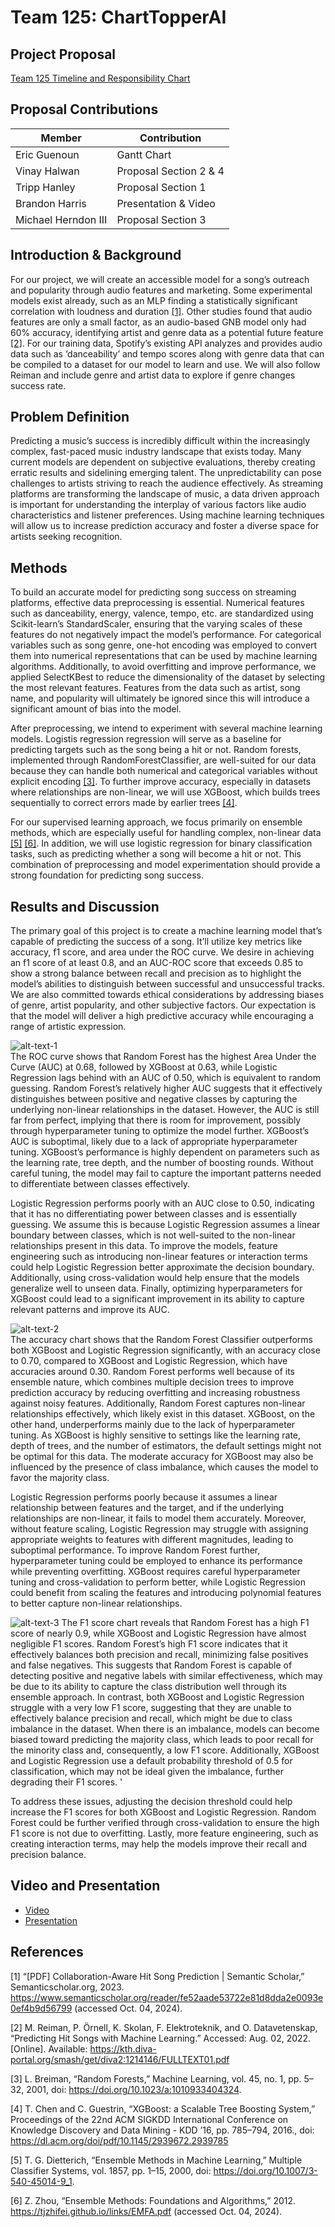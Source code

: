 # Team 125: ChartTopperAI


Project Proposal
---

[Team 125 Timeline and Responsibility Chart](https://docs.google.com/spreadsheets/d/1BAeCRSATNG66czkyHXANuw6V8RqQEYm4ZzUVjBAZx54/edit?usp=sharing)

## Proposal Contributions

|Member               |Contribution            |
|---------------------|------------------------|
|Eric Guenoun         |Gantt Chart             |
|Vinay Halwan         |Proposal Section 2 & 4  |
|Tripp Hanley         |Proposal Section 1      |
|Brandon Harris       |Presentation & Video    |
|Michael Herndon III  |Proposal Section 3      |


## Introduction & Background

For our project, we will create an accessible model for a song’s outreach and popularity through audio features and marketing. Some experimental models exist already, such as an MLP finding a statistically significant correlation with loudness and duration [[1]](#references). Other studies found that audio features are only a small factor, as an audio-based GNB model only had 60% accuracy, identifying artist and genre data as a potential future feature [[2]](#references). For our training data, Spotify’s existing API analyzes and provides audio data such as ‘danceability’ and tempo scores along with genre data that can be compiled to a dataset for our model to learn and use. We will also follow Reiman and include genre and artist data to explore if genre changes success rate.

## Problem Definition

Predicting a music’s success is incredibly difficult within the increasingly complex, fast-paced music industry landscape that exists today. Many current models are dependent on subjective evaluations, thereby creating erratic results and sidelining emerging talent. The unpredictability can pose challenges to artists striving to reach the audience effectively. As streaming platforms are transforming the landscape of music, a data driven approach is important for understanding the interplay of various factors like audio characteristics and listener preferences. Using machine learning techniques will allow us to increase prediction accuracy and foster a diverse space for artists seeking recognition.

## Methods

To build an accurate model for predicting song success on streaming platforms, effective data preprocessing is essential. Numerical features such as danceability, energy, valence, tempo, etc. are standardized using Scikit-learn’s StandardScaler, ensuring that the varying scales of these features do not negatively impact the model’s performance. For categorical variables such as song genre, one-hot encoding was employed to convert them into numerical representations that can be used by machine learning algorithms. Additionally, to avoid overfitting and improve performance, we applied SelectKBest to reduce the dimensionality of the dataset by selecting the most relevant features. Features from the data such as artist, song name, and popularity will ultimately be ignored since this will introduce a significant amount of bias into the model.

After preprocessing, we intend to experiment with several machine learning models. Logistis regression regression will serve as a baseline for predicting targets such as the song being a hit or not. Random forests, implemented through RandomForestClassifier, are well-suited for our data because they can handle both numerical and categorical variables without explicit encoding [[3]](#references). To further improve accuracy, especially in datasets where relationships are non-linear, we will use XGBoost, which builds trees sequentially to correct errors made by earlier trees [[4]](#references).

For our supervised learning approach, we focus primarily on ensemble methods, which are especially useful for handling complex, non-linear data [[5]](#references) [[6]](#references). In addition, we will use logistic regression for binary classification tasks, such as predicting whether a song will become a hit or not. This combination of preprocessing and model experimentation should provide a strong foundation for predicting song success.

## Results and Discussion

The primary goal of this project is to create a machine learning model that’s capable of predicting the success of a song. It’ll utilize key metrics like accuracy, f1 score, and area under the ROC curve. We desire in achieving an f1 score of at least 0.8, and an AUC-ROC score that exceeds 0.85 to show a strong balance between recall and precision as to highlight the model’s abilities to distinguish between successful and unsuccessful tracks. We are also committed towards ethical considerations by addressing biases of genre, artist popularity, and other subjective factors. Our expectation is that the model will deliver a high predictive accuracy while encouraging a range of artistic expression.

![alt-text-1](./Results/ROC.png "ROC")  
The ROC curve shows that Random Forest has the highest Area Under the Curve (AUC) at 0.68, followed by XGBoost at 0.63, while Logistic Regression lags behind with an AUC of 0.50, which is equivalent to random guessing. Random Forest’s relatively higher AUC suggests that it effectively distinguishes between positive and negative classes by capturing the underlying non-linear relationships in the dataset. However, the AUC is still far from perfect, implying that there is room for improvement, possibly through hyperparameter tuning to optimize the model further. XGBoost’s AUC is suboptimal, likely due to a lack of appropriate hyperparameter tuning. XGBoost’s performance is highly dependent on parameters such as the learning rate, tree depth, and the number of boosting rounds. Without careful tuning, the model may fail to capture the important patterns needed to differentiate between classes effectively.  

Logistic Regression performs poorly with an AUC close to 0.50, indicating that it has no differentiating power between classes and is essentially guessing. We assume this is because Logistic Regression assumes a linear boundary between classes, which is not well-suited to the non-linear relationships present in this data. To improve the models, feature engineering such as introducing non-linear features or interaction terms could help Logistic Regression better approximate the decision boundary. Additionally, using cross-validation would help ensure that the models generalize well to unseen data. Finally, optimizing hyperparameters for XGBoost could lead to a significant improvement in its ability to capture relevant patterns and improve its AUC.  

![alt-text-2](./Results/Accuracy.png "Accuracy")  
The accuracy chart shows that the Random Forest Classifier outperforms both XGBoost and Logistic Regression significantly, with an accuracy close to 0.70, compared to XGBoost and Logistic Regression, which have accuracies around 0.30. Random Forest performs well because of its ensemble nature, which combines multiple decision trees to improve prediction accuracy by reducing overfitting and increasing robustness against noisy features. Additionally, Random Forest captures non-linear relationships effectively, which likely exist in this dataset. XGBoost, on the other hand, underperforms mainly due to the lack of hyperparameter tuning. As XGBoost is highly sensitive to settings like the learning rate, depth of trees, and the number of estimators, the default settings might not be optimal for this data. The moderate accuracy for XGBoost may also be influenced by the presence of class imbalance, which causes the model to favor the majority class.  

Logistic Regression performs poorly because it assumes a linear relationship between features and the target, and if the underlying relationships are non-linear, it fails to model them accurately. Moreover, without feature scaling, Logistic Regression may struggle with assigning appropriate weights to features with different magnitudes, leading to suboptimal performance. To improve Random Forest further, hyperparameter tuning could be employed to enhance its performance while preventing overfitting. XGBoost requires careful hyperparameter tuning and cross-validation to perform better, while Logistic Regression could benefit from scaling the features and introducing polynomial features to better capture non-linear relationships.

![alt-text-3](./Results/F1.png "F1")
The F1 score chart reveals that Random Forest has a high F1 score of nearly 0.9, while XGBoost and Logistic Regression have almost negligible F1 scores. Random Forest’s high F1 score indicates that it effectively balances both precision and recall, minimizing false positives and false negatives. This suggests that Random Forest is capable of detecting positive and negative labels with similar effectiveness, which may be due to its ability to capture the class distribution well through its ensemble approach. In contrast, both XGBoost and Logistic Regression struggle with a very low F1 score, suggesting that they are unable to effectively balance precision and recall, which might be due to class imbalance in the dataset. When there is an imbalance, models can become biased toward predicting the majority class, which leads to poor recall for the minority class and, consequently, a low F1 score. Additionally, XGBoost and Logistic Regression use a default probability threshold of 0.5 for classification, which may not be ideal given the imbalance, further degrading their F1 scores.  '

To address these issues, adjusting the decision threshold could help increase the F1 scores for both XGBoost and Logistic Regression. Random Forest could be further verified through cross-validation to ensure the high F1 score is not due to overfitting. Lastly, more feature engineering, such as creating interaction terms, may help the models improve their recall and precision balance.


## Video and Presentation
- [Video](https://youtu.be/5eBhSzQKD0U)
- [Presentation](https://docs.google.com/presentation/d/18zIXuh5MFcKSHXZa84NbpHkGcrnm5MaotNsH93NmArI/edit?usp=sharing)

## References

[1] “[PDF] Collaboration-Aware Hit Song Prediction | Semantic Scholar,” Semanticscholar.org, 2023. https://www.semanticscholar.org/reader/fe52aade53722e81d8dda2e0093e0ef4b9d56799 (accessed Oct. 04, 2024).

[2] M. Reiman, P. Örnell, K. Skolan, F. Elektroteknik, and O. Datavetenskap, “Predicting Hit Songs with Machine Learning.” Accessed: Aug. 02, 2022. [Online]. Available: https://kth.diva-portal.org/smash/get/diva2:1214146/FULLTEXT01.pdf

[3] L. Breiman, “Random Forests,” Machine Learning, vol. 45, no. 1, pp. 5–32, 2001, doi: https://doi.org/10.1023/a:1010933404324.

[4] T. Chen and C. Guestrin, “XGBoost: a Scalable Tree Boosting System,” Proceedings of the 22nd ACM SIGKDD International Conference on Knowledge Discovery and Data Mining - KDD ’16, pp. 785–794, 2016., doi: https://dl.acm.org/doi/pdf/10.1145/2939672.2939785

[5] T. G. Dietterich, “Ensemble Methods in Machine Learning,” Multiple Classifier Systems, vol. 1857, pp. 1–15, 2000, doi: https://doi.org/10.1007/3-540-45014-9_1.

[6] Z. Zhou, “Ensemble Methods: Foundations and Algorithms,” 2012. https://tjzhifei.github.io/links/EMFA.pdf (accessed Oct. 04, 2024).
‌
‌
‌
‌
